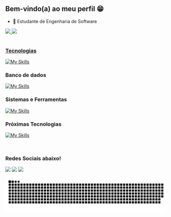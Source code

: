 ## Bem-vindo(a) ao meu perfil 😁

- 📕 Estudante de Engenharia de Software

<div>
  <a href="https://github.com/CarlosAliSchutz">
  <img height="180em" src="https://github-readme-stats.vercel.app/api?username=CarlosAliSchutz&show_icons=true&theme=tokyonight&include_all_commits=true&count_private=true"/>
  <img height="180em" src="https://github-readme-stats.vercel.app/api/top-langs/?username=CarlosAliSchutz&layout=compact&langs_count=6&theme=tokyonight"/>
</div>
<div style="display: inline_block"><br>

  ### Tecnologias
  [![My Skills](https://skillicons.dev/icons?i=ts,react,js,nodejs,html,css,dotnet,spring,java,git,jest,sass&perline=6)](https://skillicons.dev)

  ### Banco de dados
  [![My Skills](https://skillicons.dev/icons?i=sqlite,postgres,mysql&perline=4)](https://skillicons.dev)

  ### Sistemas e Ferramentas
  [![My Skills](https://skillicons.dev/icons?i=git,github,gitlab,vscode,visualstudio,idea,docker&perline=4)](https://skillicons.dev)

  ### Próximas Tecnologias
  [![My Skills](https://skillicons.dev/icons?i=aws,flutter,kotlin,nestjs,nextjs,tailwind,&perline=3)](https://skillicons.dev)

</div>
 
 <br>
 
  ### Redes Sociais abaixo!
 
<div> 
  <a href="https://instagram.com/carloschutz_" target="_blank"><img src="https://img.shields.io/badge/-Instagram-%23E4405F?style=for-the-badge&logo=instagram&logoColor=white" target="_blank"></a> 
  <a href = "mailto:schutzalicarlos@gmail.com"><img src="https://img.shields.io/badge/-Gmail-%23333?style=for-the-badge&logo=gmail&logoColor=white" target="_blank"></a>
  <a href="https://www.linkedin.com/in/carlos-ali-s" target="_blank"><img src="https://img.shields.io/badge/-LinkedIn-%230077B5?style=for-the-badge&logo=linkedin&logoColor=white" target="_blank"></a>   
</div>
  
![snake gif](https://github.com/CarlosAliSchutz/CarlosAliSchutz/blob/output/github-contribution-grid-snake.svg)

